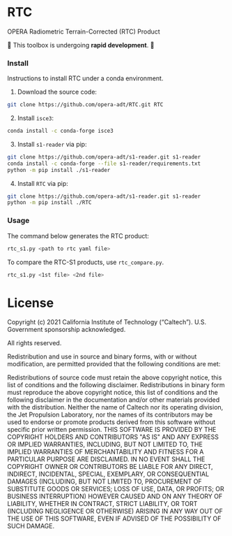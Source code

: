 # RTC
OPERA Radiometric Terrain-Corrected (RTC) Product


🚨 This toolbox is undergoing **rapid development**. 🚨

### Install

Instructions to install RTC under a conda environment.

1. Download the source code:

```bash
git clone https://github.com/opera-adt/RTC.git RTC
```

2. Install `isce3`:

```bash
conda install -c conda-forge isce3
```

3. Install `s1-reader` via pip:
```bash
git clone https://github.com/opera-adt/s1-reader.git s1-reader
conda install -c conda-forge --file s1-reader/requirements.txt
python -m pip install ./s1-reader
```

4. Install `RTC` via pip:
```bash
git clone https://github.com/opera-adt/s1-reader.git s1-reader
python -m pip install ./RTC
```



### Usage

The command below generates the RTC product:

```bash
rtc_s1.py <path to rtc yaml file>
```

To compare the RTC-S1 products, use `rtc_compare.py`.

```bash
rtc_s1.py <1st file> <2nd file>
```

# License
Copyright (c) 2021 California Institute of Technology (“Caltech”). U.S. Government sponsorship acknowledged.

All rights reserved.

Redistribution and use in source and binary forms, with or without modification, are permitted provided that the following conditions are met:

Redistributions of source code must retain the above copyright notice, this list of conditions and the following disclaimer.
Redistributions in binary form must reproduce the above copyright notice, this list of conditions and the following disclaimer in the documentation and/or other materials provided with the distribution.
Neither the name of Caltech nor its operating division, the Jet Propulsion Laboratory, nor the names of its contributors may be used to endorse or promote products derived from this software without specific prior written permission.
THIS SOFTWARE IS PROVIDED BY THE COPYRIGHT HOLDERS AND CONTRIBUTORS "AS IS" AND ANY EXPRESS OR IMPLIED WARRANTIES, INCLUDING, BUT NOT LIMITED TO, THE IMPLIED WARRANTIES OF MERCHANTABILITY AND FITNESS FOR A PARTICULAR PURPOSE ARE DISCLAIMED. IN NO EVENT SHALL THE COPYRIGHT OWNER OR CONTRIBUTORS BE LIABLE FOR ANY DIRECT, INDIRECT, INCIDENTAL, SPECIAL, EXEMPLARY, OR CONSEQUENTIAL DAMAGES (INCLUDING, BUT NOT LIMITED TO, PROCUREMENT OF SUBSTITUTE GOODS OR SERVICES; LOSS OF USE, DATA, OR PROFITS; OR BUSINESS INTERRUPTION) HOWEVER CAUSED AND ON ANY THEORY OF LIABILITY, WHETHER IN CONTRACT, STRICT LIABILITY, OR TORT (INCLUDING NEGLIGENCE OR OTHERWISE) ARISING IN ANY WAY OUT OF THE USE OF THIS SOFTWARE, EVEN IF ADVISED OF THE POSSIBILITY OF SUCH DAMAGE.
